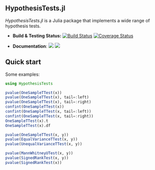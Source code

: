 ## HypothesisTests.jl

*HypothesisTests.jl* is a Julia package that implements a wide range of hypothesis tests.

- **Build & Testing Status:**
[![Build Status](https://github.com/JuliaStats/HypothesisTests.jl/actions/workflows/ci.yml/badge.svg?branch=master)](https://github.com/JuliaStats/HypothesisTests.jl/actions/workflows/ci.yml)
[![Coverage Status](https://codecov.io/gh/JuliaStats/HypothesisTests.jl/branch/master/graph/badge.svg?token=ztSoTXYVhb)](https://codecov.io/gh/JuliaStats/HypothesisTests.jl)

- **Documentation**: [![][docs-stable-img]][docs-stable-url] [![][docs-latest-img]][docs-latest-url]

[docs-latest-img]: https://img.shields.io/badge/docs-latest-blue.svg
[docs-latest-url]: http://JuliaStats.github.io/HypothesisTests.jl/latest/

[docs-stable-img]: https://img.shields.io/badge/docs-stable-blue.svg
[docs-stable-url]: http://JuliaStats.github.io/HypothesisTests.jl/stable/

## Quick start

Some examples:

```julia
using HypothesisTests

pvalue(OneSampleTTest(x))
pvalue(OneSampleTTest(x), tail=:left)
pvalue(OneSampleTTest(x), tail=:right)
confint(OneSampleTTest(x))
confint(OneSampleTTest(x, tail=:left))
confint(OneSampleTTest(x, tail=:right))
OneSampleTTest(x).t
OneSampleTTest(x).df

pvalue(OneSampleTTest(x, y))
pvalue(EqualVarianceTTest(x, y))
pvalue(UnequalVarianceTTest(x, y))

pvalue(MannWhitneyUTest(x, y))
pvalue(SignedRankTest(x, y))
pvalue(SignedRankTest(x))
```
